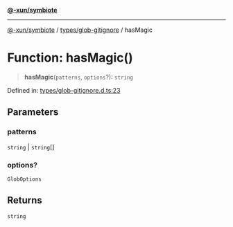 [**@-xun/symbiote**](../../../README.md)

***

[@-xun/symbiote](../../../README.md) / [types/glob-gitignore](../README.md) / hasMagic

# Function: hasMagic()

> **hasMagic**(`patterns`, `options`?): `string`

Defined in: [types/glob-gitignore.d.ts:23](https://github.com/Xunnamius/symbiote/blob/3911bb5748d7ecd905ce3bbd9106aa0ea0787160/types/glob-gitignore.d.ts#L23)

## Parameters

### patterns

`string` | `string`[]

### options?

`GlobOptions`

## Returns

`string`
